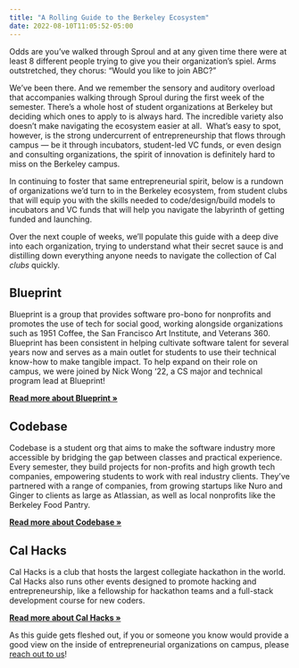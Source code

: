 ```yaml
---
title: "A Rolling Guide to the Berkeley Ecosystem"
date: 2022-08-10T11:05:52-05:00
---
```


Odds are you’ve walked through Sproul and at any given time there were at least 8 different people trying to give you their organization’s spiel. Arms outstretched, they chorus: “Would you like to join ABC?”

We’ve been there. And we remember the sensory and auditory overload that accompanies walking through Sproul during the first week of the semester. There’s a whole host of student organizations at Berkeley but deciding which ones to apply to is always hard. The incredible variety also doesn’t make navigating the ecosystem easier at all.  What’s easy to spot, however, is the strong undercurrent of entrepreneurship that flows through campus — be it through incubators, student-led VC funds, or even design and consulting organizations, the spirit of innovation is definitely hard to miss on the Berkeley campus.

In continuing to foster that same entrepreneurial spirit, below is a rundown of organizations we’d turn to in the Berkeley ecosystem, from student clubs that will equip you with the skills needed to code/design/build models to incubators and VC funds that will help you navigate the labyrinth of getting funded and launching.

Over the next couple of weeks, we’ll populate this guide with a deep dive into each organization, trying to understand what their secret sauce is and distilling down everything anyone needs to navigate the collection of Cal *clubs* quickly.

## Blueprint

Blueprint is a group that provides software pro-bono for nonprofits and promotes the use of tech for social good, working alongside organizations such as 1951 Coffee, the San Francisco Art Institute, and Veterans 360. Blueprint has been consistent in helping cultivate software talent for several years now and serves as a main outlet for students to use their technical know-how to make tangible impact. To help expand on their role on campus, we were joined by Nick Wong ‘22, a CS major and technical program lead at Blueprint!

**[Read more about Blueprint »](/guide/blueprint)**

## Codebase

Codebase is a student org that aims to make the software industry more accessible by bridging the gap between classes and practical experience. Every semester, they build projects for non-profits and high growth tech companies, empowering students to work with real industry clients. They’ve partnered with a range of companies, from growing startups like Nuro and Ginger to clients as large as Atlassian, as well as local nonprofits like the Berkeley Food Pantry. 

**[Read more about Codebase »](/guide/codebase)**

## Cal Hacks

Cal Hacks is a club that hosts the largest collegiate hackathon in the world. Cal Hacks also runs other events designed to promote hacking and entrepreneurship, like a fellowship for hackathon teams and a full-stack development course for new coders.

**[Read more about Cal Hacks »](/guide/calhacks)**

As this guide gets fleshed out, if you or someone you know would provide a good view on the inside of entrepreneurial organizations on campus, please [reach out to us](mailto:btfdecal@gmail.com?subject=Re:+Berkeley+Ecosystem)!
